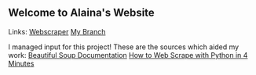 ## Welcome to Alaina's Website
Links:
[Webscraper](https://github.com/hmccree/webscraper_2020)
[My Branch](https://github.com/hmccree/webscraper_2020/tree/input)

I managed input for this project! These are the sources which aided my work:
[Beautiful Soup Documentation](https://www.crummy.com/software/BeautifulSoup/bs4/doc/)
[How to Web Scrape with Python in 4 Minutes](https://towardsdatascience.com/how-to-web-scrape-with-python-in-4-minutes-bc49186a8460)

